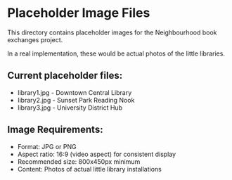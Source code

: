 # Placeholder Image Files

This directory contains placeholder images for the Neighbourhood book exchanges project.

In a real implementation, these would be actual photos of the little libraries.

## Current placeholder files:
- library1.jpg - Downtown Central Library
- library2.jpg - Sunset Park Reading Nook  
- library3.jpg - University District Hub

## Image Requirements:
- Format: JPG or PNG
- Aspect ratio: 16:9 (video aspect) for consistent display
- Recommended size: 800x450px minimum
- Content: Photos of actual little library installations